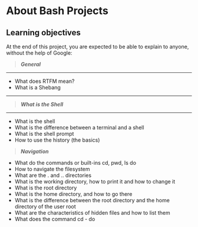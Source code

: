 # About Bash Projects
## Learning objectives
At the end of this project, you are expected to be able to explain to anyone, without the help of Google:

> ***General***
***
* What does RTFM mean?
* What is a Shebang
---
> ***What is the Shell***
***
* What is the shell
* What is the difference between a terminal and a shell
* What is the shell prompt
* How to use the history (the basics)

> ***Navigation***
* What do the commands or built-ins cd, pwd, ls do
* How to navigate the filesystem
* What are the . and .. directories
* What is the working directory, how to print it and how to change it
* What is the root directory
* What is the home directory, and how to go there
* What is the difference between the root directory and the home directory of the user root
* What are the characteristics of hidden files and how to list them
* What does the command cd - do
